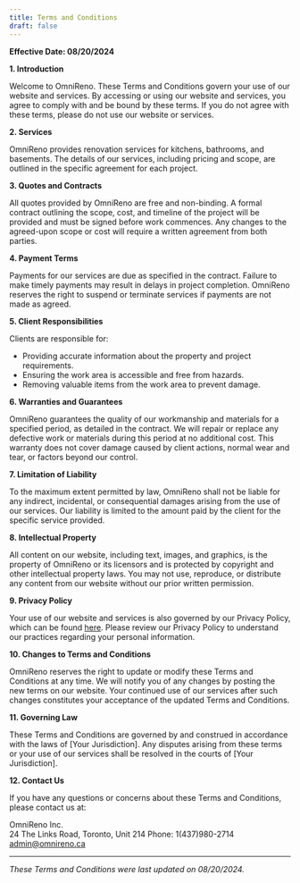 ```yaml
---
title: Terms and Conditions
draft: false
---
```


**Effective Date: 08/20/2024**

**1. Introduction**

Welcome to OmniReno. These Terms and Conditions govern your use of our website and services. By accessing or using our website and services, you agree to comply with and be bound by these terms. If you do not agree with these terms, please do not use our website or services.

**2. Services**

OmniReno provides renovation services for kitchens, bathrooms, and basements. The details of our services, including pricing and scope, are outlined in the specific agreement for each project.

**3. Quotes and Contracts**

All quotes provided by OmniReno are free and non-binding. A formal contract outlining the scope, cost, and timeline of the project will be provided and must be signed before work commences. Any changes to the agreed-upon scope or cost will require a written agreement from both parties.

**4. Payment Terms**

Payments for our services are due as specified in the contract. Failure to make timely payments may result in delays in project completion. OmniReno reserves the right to suspend or terminate services if payments are not made as agreed.

**5. Client Responsibilities**

Clients are responsible for:

- Providing accurate information about the property and project requirements.
- Ensuring the work area is accessible and free from hazards.
- Removing valuable items from the work area to prevent damage.

**6. Warranties and Guarantees**

OmniReno guarantees the quality of our workmanship and materials for a specified period, as detailed in the contract. We will repair or replace any defective work or materials during this period at no additional cost. This warranty does not cover damage caused by client actions, normal wear and tear, or factors beyond our control.

**7. Limitation of Liability**

To the maximum extent permitted by law, OmniReno shall not be liable for any indirect, incidental, or consequential damages arising from the use of our services. Our liability is limited to the amount paid by the client for the specific service provided.

**8. Intellectual Property**

All content on our website, including text, images, and graphics, is the property of OmniReno or its licensors and is protected by copyright and other intellectual property laws. You may not use, reproduce, or distribute any content from our website without our prior written permission.

**9. Privacy Policy**

Your use of our website and services is also governed by our Privacy Policy, which can be found [here](/privacy-policy). Please review our Privacy Policy to understand our practices regarding your personal information.

**10. Changes to Terms and Conditions**

OmniReno reserves the right to update or modify these Terms and Conditions at any time. We will notify you of any changes by posting the new terms on our website. Your continued use of our services after such changes constitutes your acceptance of the updated Terms and Conditions.

**11. Governing Law**

These Terms and Conditions are governed by and construed in accordance with the laws of [Your Jurisdiction]. Any disputes arising from these terms or your use of our services shall be resolved in the courts of [Your Jurisdiction].

**12. Contact Us**

If you have any questions or concerns about these Terms and Conditions, please contact us at:

OmniReno Inc.  
24 The Links Road, Toronto, Unit 214
Phone: 1(437)980-2714  
admin@omnireno.ca

---

_These Terms and Conditions were last updated on 08/20/2024._
